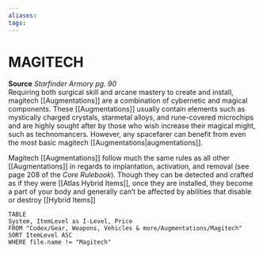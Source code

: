 ```yaml
---
aliases: 
tags: 
---
```


# MAGITECH
**Source** _Starfinder Armory pg. 90_  
Requiring both surgical skill and arcane mastery to create and install, magitech [[Augmentations]]  are a combination of cybernetic and magical components. These [[Augmentations]] usually contain elements such as mystically charged crystals, starmetal alloys, and rune-covered microchips and are highly sought after by those who wish increase their magical might, such as technomancers. However, any spacefarer can benefit from even the most basic magitech [[Augmentations|augmentations]].  
  
Magitech [[Augmentations]]  follow much the same rules as all other [[Augmentations]]  in regards to implantation, activation, and removal (see page 208 of the _Core Rulebook_). Though they can be detected and crafted as if they were [[Atlas Hybrid Items]], once they are installed, they become a part of your body and generally can’t be affected by abilities that disable or destroy [[Hybrid Items]] 

``` dataview
TABLE
System, ItemLevel as I-Level, Price
FROM "Codex/Gear, Weapons, Vehicles & more/Augmentations/Magitech"
SORT ItemLevel ASC
WHERE file.name != "Magitech"
```
